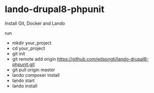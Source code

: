 # lando-drupal8-phpunit

Install Git, Docker and Lando

run 
- mkdir your_project
- cd your_project
- git init
- git remote add origin https://github.com/edsongti/lando-drupal8-phpunit.git
- git pull origin master
- lando composer install
- lando start
- lando install
